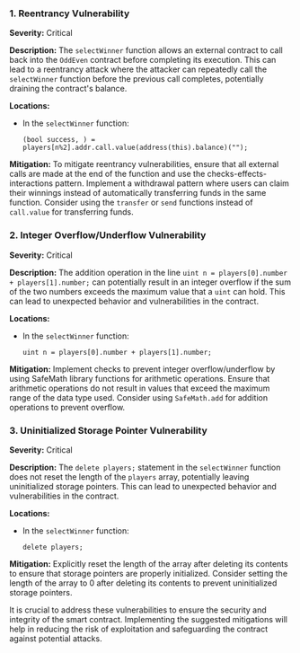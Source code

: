 ### 1. **Reentrancy Vulnerability**

**Severity:**
Critical

**Description:**
The `selectWinner` function allows an external contract to call back into the `OddEven` contract before completing its execution. This can lead to a reentrancy attack where the attacker can repeatedly call the `selectWinner` function before the previous call completes, potentially draining the contract's balance.

**Locations:**

- In the `selectWinner` function:
  ```solidity
  (bool success, ) = players[n%2].addr.call.value(address(this).balance)("");
  ```

**Mitigation:**
To mitigate reentrancy vulnerabilities, ensure that all external calls are made at the end of the function and use the checks-effects-interactions pattern. Implement a withdrawal pattern where users can claim their winnings instead of automatically transferring funds in the same function. Consider using the `transfer` or `send` functions instead of `call.value` for transferring funds.

### 2. **Integer Overflow/Underflow Vulnerability**

**Severity:**
Critical

**Description:**
The addition operation in the line `uint n = players[0].number + players[1].number;` can potentially result in an integer overflow if the sum of the two numbers exceeds the maximum value that a `uint` can hold. This can lead to unexpected behavior and vulnerabilities in the contract.

**Locations:**

- In the `selectWinner` function:
  ```solidity
  uint n = players[0].number + players[1].number;
  ```

**Mitigation:**
Implement checks to prevent integer overflow/underflow by using SafeMath library functions for arithmetic operations. Ensure that arithmetic operations do not result in values that exceed the maximum range of the data type used. Consider using `SafeMath.add` for addition operations to prevent overflow.

### 3. **Uninitialized Storage Pointer Vulnerability**

**Severity:**
Critical

**Description:**
The `delete players;` statement in the `selectWinner` function does not reset the length of the `players` array, potentially leaving uninitialized storage pointers. This can lead to unexpected behavior and vulnerabilities in the contract.

**Locations:**

- In the `selectWinner` function:
  ```solidity
  delete players;
  ```

**Mitigation:**
Explicitly reset the length of the array after deleting its contents to ensure that storage pointers are properly initialized. Consider setting the length of the array to 0 after deleting its contents to prevent uninitialized storage pointers.

It is crucial to address these vulnerabilities to ensure the security and integrity of the smart contract. Implementing the suggested mitigations will help in reducing the risk of exploitation and safeguarding the contract against potential attacks.